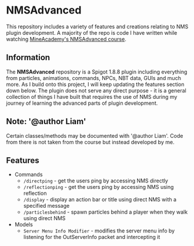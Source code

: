 # NMSAdvanced
This repository includes a variety of features and creations relating to NMS plugin development. A majority of the repo is code I have written while watching [MineAcademy's NMSAdvanced course](https://mineacademy.org/nms-advanced).

## Information
The **NMSAdvanced** repository is a Spigot 1.8.8 plugin including everything from particles, animations, commands, NPCs, NBT data, GUIs and much more. As I build onto this project, I will keep updating the features section down below. The plugin does not serve any direct purpose - it is a general collection of things I have built that requires the use of NMS during my journey of learning the advanced parts of plugin development.

## Note: '@author Liam'
Certain classes/methods may be documented with '@author Liam'. Code from there is not taken from the course but instead developed by me.

## Features
- Commands
  - `/directping` - get the users ping by accessing NMS directly
  - `/reflectionping` - get the users ping by accessing NMS using reflection
  - `/display` - display an action bar or title using direct NMS with a specified message 
  - `/particlesbehind` - spawn particles behind a player when they walk using direct NMS
- Models
  - `Server Menu Info Modifier` - modifies the server menu info by listening for the OutServerInfo packet and intercepting it
